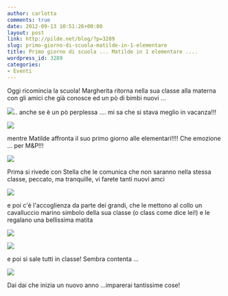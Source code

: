 ```yaml
---
author: carlotta
comments: true
date: 2012-09-13 10:51:26+00:00
layout: post
link: http://pilde.net/blog/?p=3289
slug: primo-giorno-di-scuola-matilde-in-1-elementare
title: Primo giorno di scuola ... Matilde in 1 elementare ....
wordpress_id: 3289
categories:
- Eventi
---
```


Oggi ricomincia la scuola! Margherita ritorna nella sua classe alla materna con gli amici che già conosce ed un pò di bimbi nuovi ...

![](http://pilde.net/blog/wp-content/uploads/2012/11/scuola_marghe.jpg).. anche se è un pò perplessa .... mi sa che si stava meglio in vacanza!!!

![](http://pilde.net/blog/wp-content/uploads/2012/11/scuola_marghe21.jpg)

mentre Matilde affronta il suo primo giorno alle elementari!!!! Che emozione ... per M&P!!!

![](http://pilde.net/blog/wp-content/uploads/2012/11/MPmati.jpg)

Prima si rivede con Stella che le comunica che non saranno nella stessa classe, peccato, ma tranquille, vi farete tanti nuovi amci

![](http://pilde.net/blog/wp-content/uploads/2012/11/conStella.jpg)

e poi c'è l'accoglienza da parte dei grandi, che le mettono al collo un cavalluccio marino simbolo della sua classe (o class come dice lei!) e le regalano una bellissima matita

![](http://pilde.net/blog/wp-content/uploads/2012/11/benvenuta_mati.jpg)

![](http://pilde.net/blog/wp-content/uploads/2012/11/benvenuti_scuola.jpg)

e poi si sale tutti in classe! Sembra contenta ...

![](http://pilde.net/blog/wp-content/uploads/2012/11/banco.jpg)

Dai dai che inizia un nuovo anno ...imparerai tantissime cose!
